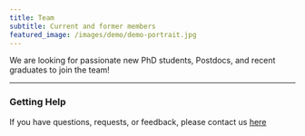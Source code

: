 ```yaml
---
title: Team
subtitle: Current and former members
featured_image: /images/demo/demo-portrait.jpg
---
```


We are looking for passionate new PhD students, Postdocs, and recent graduates to join the team!

---

### Getting Help
If you have questions, requests, or feedback, please contact us [here](https://karlstaedtlab.github.io/cardionet/contact)
